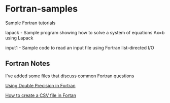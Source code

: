 # Fortran-samples
Sample Fortran tutorials

lapack - Sample program showing how to solve a system of equations Ax=b using Lapack

input1 - Sample code to read an input file using Fortran list-directed I/O

## Fortran Notes

I've added some files that discuss common Fortran questions

[Using Double Precision in Fortran](double_precision.md)

[How to create a CSV file in Fortan](fortran-csv.md)
